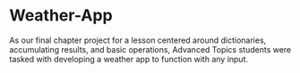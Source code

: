 # Weather-App

As our final chapter project for a lesson centered around dictionaries, accumulating results, and basic operations, Advanced Topics students were tasked with developing a weather app to function with any input.
